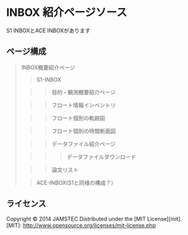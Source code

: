 ﻿INBOX 紹介ページソース
======================
S1 INBOXとACE INBOXがあります  
 
ページ構成
--------
> INBOX概要紹介ページ
>
> > S1-INBOX
>
> > > 目的・観測概要紹介ページ
>
> > > フロート情報インベントリ
>
> > > フロート個別の軌跡図
>
> > > フロート個別の時間断面図
>
> > > データファイル紹介ページ
>
> > > > データファイルダウンロード
>
> > > 論文リスト
>
> > ACE-INBOX(S1と同様の構成？）
 
ライセンス
----------
Copyright &copy; 2014 JAMSTEC
Distributed under the [MIT License][mit].
[MIT]: http://www.opensource.org/licenses/mit-license.php
